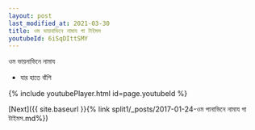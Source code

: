 ```yaml
---
layout: post
last_modified_at: 2021-03-30
title: ওম ভায়নাভিনে নামায গা টাইমস
youtubeId: 6iSqDIttSMY
---
```

 
 
 ওম ভায়নাভিনে নামায  
 
 -  যার হাতে বাঁশি 
 
  
 
  
 
 
 
 
 
 


{% include youtubePlayer.html id=page.youtubeId %}
 
[Next]({{ site.baseurl }}{% link  split1/_posts/2017-01-24-ওম পানাভিনে নামায গা টাইমস.md%})
 
